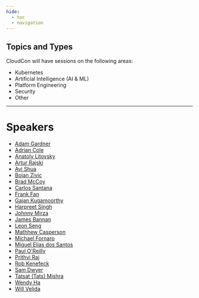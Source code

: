 ```yaml
---
hide:
  - toc
  - navigation
---
```


## Topics and Types

CloudCon will have sessions on the following areas:

* Kubernetes
* Artificial Intelligence (AI & ML)
* Platform Engineering
* Security
* Other

---

# Speakers

* [Adam Gardner](abstracts/AdamGardner.md)
* [Adrian Cole](abstracts/AdrianCole.md)
* [Anatoly Litovsky](abstracts/AnatolyLitovsky.md)
* [Artur Rajski](abstracts/ArturRajski.md)
* [Avi Shua](abstracts/AviShua.md)
* [Bojan Zivic](abstracts/BojanZivic.md)
* [Brad McCoy](abstracts/BradMcCoy.md)
* [Carlos Santana](abstracts/CarlosSantana.md)
* [Frank Fan](abstracts/FrankFan.md)
* [Gajan Kugamoorthy](abstracts/GajanKugamoorthy.md)
* [Harpreet Singh](abstracts/HarpreetSingh.md)
* [Johnny Mirza](abstracts/JohnnyMirza.md)
* [James Bannan](abstracts/JamesBannan.md)
* [Leon Seng](abstracts/LeonSeng.md)
* [Mathhew Casperson](abstracts/MatthewCasperson.md)
* [Michael Fornaro](abstracts/MichaelFornaro.md)
* [Miguel Elias dos Santos](abstracts/MiguelEliasdosSantos.md)
* [Paul O'Reilly](abstracts/PaulOReilly.md)
* [Prithvi Raj](abstracts/PrithviRaj.md)
* [Rob Kenefeck](abstracts/RobKenefeck.md)
* [Sam Dwyer](abstracts/SamDwyer.md)
* [Tatsat (Tats) Mishra](abstracts/TatsatMishra.md)
* [Wendy Ha](abstracts/WendyHa.md)
* [Will Velida](abstracts/WillVelida.md)
